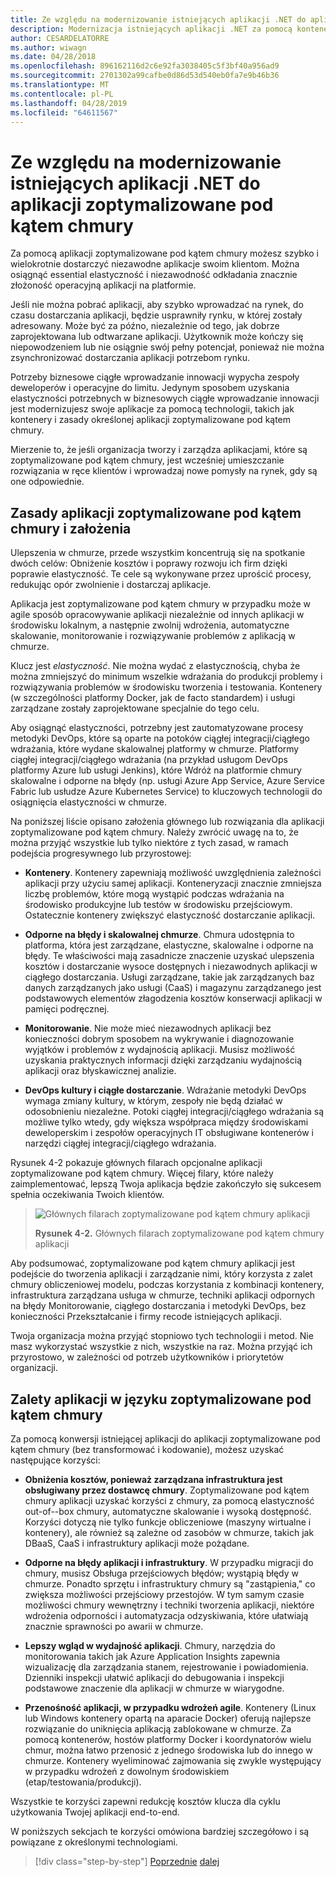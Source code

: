 ```yaml
---
title: Ze względu na modernizowanie istniejących aplikacji .NET do aplikacji zoptymalizowane pod kątem chmury
description: Modernizacja istniejących aplikacji .NET za pomocą kontenerów w chmurze platformy Azure i Windows | Ze względu na modernizowanie istniejących aplikacji .NET do aplikacji zoptymalizowane pod kątem chmury
author: CESARDELATORRE
ms.author: wiwagn
ms.date: 04/28/2018
ms.openlocfilehash: 896162116d2c6e92fa3038405c5f3bf40a956ad9
ms.sourcegitcommit: 2701302a99cafbe0d86d53d540eb0fa7e9b46b36
ms.translationtype: MT
ms.contentlocale: pl-PL
ms.lasthandoff: 04/28/2019
ms.locfileid: "64611567"
---
```

# <a name="reasons-to-modernize-existing-net-apps-to-cloud-optimized-applications"></a>Ze względu na modernizowanie istniejących aplikacji .NET do aplikacji zoptymalizowane pod kątem chmury

Za pomocą aplikacji zoptymalizowane pod kątem chmury możesz szybko i wielokrotnie dostarczyć niezawodne aplikacje swoim klientom. Można osiągnąć essential elastyczność i niezawodność odkładania znacznie złożoność operacyjną aplikacji na platformie.

Jeśli nie można pobrać aplikacji, aby szybko wprowadzać na rynek, do czasu dostarczania aplikacji, będzie usprawniły rynku, w której zostały adresowany. Może być za późno, niezależnie od tego, jak dobrze zaprojektowana lub odtwarzane aplikacji. Użytkownik może kończy się niepowodzeniem lub nie osiągnie swój pełny potencjał, ponieważ nie można zsynchronizować dostarczania aplikacji potrzebom rynku.

Potrzeby biznesowe ciągłe wprowadzanie innowacji wypycha zespoły deweloperów i operacyjne do limitu. Jedynym sposobem uzyskania elastyczności potrzebnych w biznesowych ciągłe wprowadzanie innowacji jest modernizujesz swoje aplikacje za pomocą technologii, takich jak kontenery i zasady określonej aplikacji zoptymalizowane pod kątem chmury.

Mierzenie to, że jeśli organizacja tworzy i zarządza aplikacjami, które są zoptymalizowane pod kątem chmury, jest wcześniej umieszczanie rozwiązania w ręce klientów i wprowadzaj nowe pomysły na rynek, gdy są one odpowiednie.

## <a name="cloud-optimized-application-principles-and-tenets"></a>Zasady aplikacji zoptymalizowane pod kątem chmury i założenia 

Ulepszenia w chmurze, przede wszystkim koncentrują się na spotkanie dwóch celów: Obniżenie kosztów i poprawy rozwoju ich firm dzięki poprawie elastyczność. Te cele są wykonywane przez uprościć procesy, redukując opór zwolnienie i dostarczaj aplikacje.

Aplikacja jest zoptymalizowane pod kątem chmury w przypadku może w agile sposób opracowywanie aplikacji niezależnie od innych aplikacji w środowisku lokalnym, a następnie zwolnij wdrożenia, automatyczne skalowanie, monitorowanie i rozwiązywanie problemów z aplikacją w chmurze.

Klucz jest *elastyczność*. Nie można wydać z elastycznością, chyba że można zmniejszyć do minimum wszelkie wdrażania do produkcji problemy i rozwiązywania problemów w środowisku tworzenia i testowania. Kontenery (w szczególności platformy Docker, jak de facto standardem) i usługi zarządzane zostały zaprojektowane specjalnie do tego celu.

Aby osiągnąć elastyczności, potrzebny jest zautomatyzowane procesy metodyki DevOps, które są oparte na potoków ciągłej integracji/ciągłego wdrażania, które wydane skalowalnej platformy w chmurze. Platformy ciągłej integracji/ciągłego wdrażania (na przykład usługom DevOps platformy Azure lub usługi Jenkins), które Wdróż na platformie chmury skalowalne i odporne na błędy (np. usługi Azure App Service, Azure Service Fabric lub usłudze Azure Kubernetes Service) to kluczowych technologii do osiągnięcia elastyczności w chmurze.

Na poniższej liście opisano założenia głównego lub rozwiązania dla aplikacji zoptymalizowane pod kątem chmury. Należy zwrócić uwagę na to, że można przyjąć wszystkie lub tylko niektóre z tych zasad, w ramach podejścia progresywnego lub przyrostowej:

- **Kontenery**. Kontenery zapewniają możliwość uwzględnienia zależności aplikacji przy użyciu samej aplikacji. Konteneryzacji znacznie zmniejsza liczbę problemów, które mogą wystąpić podczas wdrażania na środowisko produkcyjne lub testów w środowisku przejściowym. Ostatecznie kontenery zwiększyć elastyczność dostarczanie aplikacji.

- **Odporne na błędy i skalowalnej chmurze**. Chmura udostępnia to platforma, która jest zarządzane, elastyczne, skalowalne i odporne na błędy. Te właściwości mają zasadnicze znaczenie uzyskać ulepszenia kosztów i dostarczanie wysoce dostępnych i niezawodnych aplikacji w ciągłego dostarczania. Usługi zarządzane, takie jak zarządzanych baz danych zarządzanych jako usługi (CaaS) i magazynu zarządzanego jest podstawowych elementów złagodzenia kosztów konserwacji aplikacji w pamięci podręcznej.

- **Monitorowanie**. Nie może mieć niezawodnych aplikacji bez konieczności dobrym sposobem na wykrywanie i diagnozowanie wyjątków i problemów z wydajnością aplikacji. Musisz możliwość uzyskania praktycznych informacji dzięki zarządzaniu wydajnością aplikacji oraz błyskawicznej analizie.

- **DevOps kultury i ciągłe dostarczanie**. Wdrażanie metodyki DevOps wymaga zmiany kultury, w którym, zespoły nie będą działać w odosobnieniu niezależne. Potoki ciągłej integracji/ciągłego wdrażania są możliwe tylko wtedy, gdy większa współpraca między środowiskami deweloperskim i zespołów operacyjnych IT obsługiwane kontenerów i narzędzi ciągłej integracji/ciągłego wdrażania.

Rysunek 4-2 pokazuje głównych filarach opcjonalne aplikacji zoptymalizowane pod kątem chmury. Więcej filary, które należy zaimplementować, lepszą Twoja aplikacja będzie zakończyło się sukcesem spełnia oczekiwania Twoich klientów.

> ![Głównych filarach zoptymalizowane pod kątem chmury aplikacji](./media/image2.png)
>
> **Rysunek 4-2.** Głównych filarach zoptymalizowane pod kątem chmury aplikacji

Aby podsumować, zoptymalizowane pod kątem chmury aplikacji jest podejście do tworzenia aplikacji i zarządzanie nimi, który korzysta z zalet chmury obliczeniowej modelu, podczas korzystania z kombinacji kontenery, infrastruktura zarządzana usługa w chmurze, techniki aplikacji odpornych na błędy Monitorowanie, ciągłego dostarczania i metodyki DevOps, bez konieczności Przekształcanie i firmy recode istniejących aplikacji.

Twoja organizacja można przyjąć stopniowo tych technologii i metod. Nie masz wykorzystać wszystkie z nich, wszystkie na raz. Można przyjąć ich przyrostowo, w zależności od potrzeb użytkowników i priorytetów organizacji.

## <a name="benefits-of-a-cloud-optimized-application"></a>Zalety aplikacji w języku zoptymalizowane pod kątem chmury

Za pomocą konwersji istniejącej aplikacji do aplikacji zoptymalizowane pod kątem chmury (bez transformować i kodowanie), możesz uzyskać następujące korzyści:

- **Obniżenia kosztów, ponieważ zarządzana infrastruktura jest obsługiwany przez dostawcę chmury**. Zoptymalizowane pod kątem chmury aplikacji uzyskać korzyści z chmury, za pomocą elastyczność out-of--box chmury, automatyczne skalowanie i wysoką dostępność. Korzyści dotyczą nie tylko funkcje obliczeniowe (maszyny wirtualne i kontenery), ale również są zależne od zasobów w chmurze, takich jak DBaaS, CaaS i infrastruktury aplikacji może pożądane.

- **Odporne na błędy aplikacji i infrastruktury**. W przypadku migracji do chmury, musisz Obsługa przejściowych błędów; wystąpią błędy w chmurze. Ponadto sprzętu i infrastruktury chmury są "zastąpienia," co zwiększa możliwości przejściowy przestojów. W tym samym czasie możliwości chmury wewnętrzny i techniki tworzenia aplikacji, niektóre wdrożenia odporności i automatyzacja odzyskiwania, które ułatwiają znacznie sprawności po awarii w chmurze.

- **Lepszy wgląd w wydajność aplikacji**. Chmury, narzędzia do monitorowania takich jak Azure Application Insights zapewnia wizualizację dla zarządzania stanem, rejestrowanie i powiadomienia. Dzienniki inspekcji ułatwić aplikacji do debugowania i inspekcji podstawowe znaczenie dla aplikacji w chmurze w wiarygodne.

- **Przenośność aplikacji, w przypadku wdrożeń agile**. Kontenery (Linux lub Windows kontenery opartą na aparacie Docker) oferują najlepsze rozwiązanie do uniknięcia aplikacją zablokowane w chmurze. Za pomocą kontenerów, hostów platformy Docker i koordynatorów wielu chmur, można łatwo przenosić z jednego środowiska lub do innego w chmurze. Kontenery wyeliminować zajmowania się zwykle występujący w przypadku wdrożeń z dowolnym środowiskiem (etap/testowania/produkcji).

Wszystkie te korzyści zapewni redukcję kosztów klucza dla cyklu użytkowania Twojej aplikacji end-to-end.

W poniższych sekcjach te korzyści omówiona bardziej szczegółowo i są powiązane z określonymi technologiami.

>[!div class="step-by-step"]
>[Poprzednie](index.md)
>[dalej](microsoft-technologies-in-cloud-optimized-applications.md)